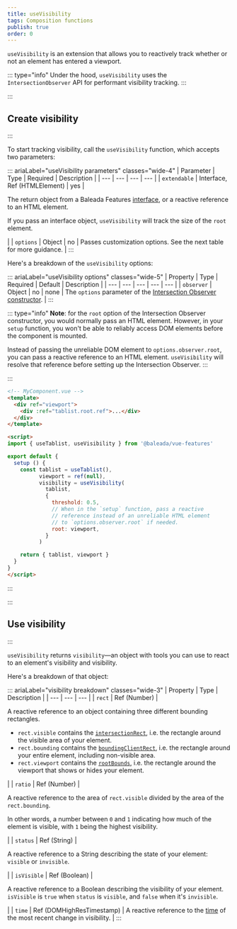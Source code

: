 ```yaml
---
title: useVisibility
tags: Composition functions
publish: true
order: 0
---
```


`useVisibility` is an extension that allows you to reactively track whether or not an element has entered a viewport.

::: type="info"
Under the hood, `useVisibility` uses the `IntersectionObserver` API for performant visibility tracking.
:::


:::
## Create visibility
:::

To start tracking visibility, call the `useVisibility` function, which accepts two parameters:

::: ariaLabel="useVisibility parameters" classes="wide-4"
| Parameter | Type | Required | Description |
| --- | --- | --- | --- |
| `extendable` | Interface, Ref (HTMLElement) | yes | <p>The return object from a Baleada Features [interface](/docs/features#using-functions), or a reactive reference to an HTML element.</p><p>If you pass an interface object, `useVisibility` will track the size of the `root` element.</p> |
| `options` | Object | no | Passes customization options. See the next table for more guidance. |
:::

Here's a breakdown of the `useVisibility` options:

::: ariaLabel="useVisibility options" classes="wide-5"
| Property | Type | Required | Default | Description |
| --- | --- | --- | --- | --- |
| `observer` | Object | no | none | The `options` parameter of the [Intersection Observer constructor](https://developer.mozilla.org/en-US/docs/Web/API/IntersectionObserver/IntersectionObserver). |
:::

::: type="info"
**Note**: for the `root` option of the Intersection Observer constructor, you would normally pass an HTML element. However, in your `setup` function, you won't be able to reliably access DOM elements before the component is mounted.

Instead of passing the unreliable DOM element to `options.observer.root`, you can pass a reactive reference to an HTML element. `useVisibility` will resolve that reference before setting up the Intersection Observer.
:::

:::
```html
<!-- MyComponent.vue -->
<template>
  <div ref="viewport">
    <div :ref="tablist.root.ref">...</div>
  </div>
</template>

<script>
import { useTablist, useVisibility } from '@baleada/vue-features'

export default {
  setup () {
    const tablist = useTablist(),
          viewport = ref(null),
          visibility = useVisibility(
            tablist,
            {
              threshold: 0.5,
              // When in the `setup` function, pass a reactive
              // reference instead of an unreliable HTML element
              // to `options.observer.root` if needed.
              root: viewport,
            }
          )

    return { tablist, viewport }
  }
}
</script>
```
:::


:::
## Use visibility
:::

`useVisibility` returns `visibility`—an object with tools you can use to react to an element's visibility and visibility.

Here's a breakdown of that object:

::: ariaLabel="visibility breakdown" classes="wide-3"
| Property | Type | Description |
| --- | --- | --- |
| `rect` | Ref (Number) | <p>A reactive reference to an object containing three different bounding rectangles.</p><ul><li>`rect.visible` contains the [`intersectionRect`](https://developer.mozilla.org/en-US/docs/Web/API/IntersectionObserverEntry/intersectionRect), i.e. the rectangle around the visible area of your element.</li><li>`rect.bounding` contains the [`boundingClientRect`](https://developer.mozilla.org/en-US/docs/Web/API/IntersectionObserverEntry/boundingClientRect), i.e. the rectangle around your entire element, including non-visible area.</li><li>`rect.viewport` contains the [`rootBounds`](https://developer.mozilla.org/en-US/docs/Web/API/IntersectionObserverEntry/rootBounds), i.e. the rectangle around the viewport that shows or hides your element.</li></ul> |
| `ratio` | Ref (Number) | <p>A reactive reference to the area of `rect.visible` divided by the area of the `rect.bounding`.</p><p>In other words, a number between `0` and `1` indicating how much of the element is visible, with `1` being the highest visibility.</p> |
| `status` | Ref (String) | <p>A reactive reference to a String describing the state of your element: `visible` or `invisible`.</p> |
| `isVisible` | Ref (Boolean) | <p>A reactive reference to a Boolean describing the visibility of your element. `isVisible` is `true` when `status` is `visible`, and `false` when it's `invisible`.</p> |
| `time` | Ref (DOMHighResTimestamp) | A reactive reference to the [time](https://developer.mozilla.org/en-US/docs/Web/API/IntersectionObserverEntry/time) of the most recent change in visibility. |
:::

